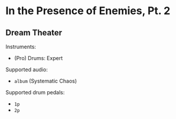 # In the Presence of Enemies, Pt. 2

## Dream Theater

Instruments:

  * (Pro) Drums: Expert

Supported audio:

  * `album` (Systematic Chaos)

Supported drum pedals:

  * `1p`
  * `2p`
